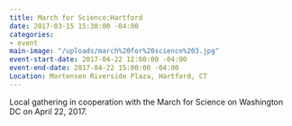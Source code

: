 ```yaml
---
title: March for Science:Hartford
date: 2017-03-15 15:30:00 -04:00
categories:
- event
main-image: "/uploads/march%20for%20science%203.jpg"
event-start-date: 2017-04-22 12:00:00 -04:00
event-end-date: 2017-04-22 15:00:00 -04:00
Location: Mortensen Riverside Plaza, Hartford, CT
---
```


Local gathering in cooperation with the March for Science on Washington DC on April 22, 2017. 